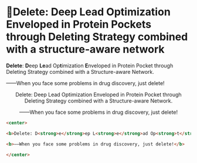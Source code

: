 # :ghost:Delete: Deep Lead Optimization Enveloped in Protein Pockets through Deleting Strategy combined with a structure-aware network 
**Delete**: **D**eep **Le**ad Op**t**imization **E**nveloped in Protein Pocket through Deleting Strategy combined with a Structure-aware Network. 

——When you face some problems in drug discovery, just delete! 

<center>
Delete: Deep Lead Optimization Enveloped in Protein Pocket through Deleting Strategy combined with a Structure-aware Network.

——When you face some problems in drug discovery, just delete!
</center>

```html
<center>

<b>Delete: D<strong>e</strong>ep L<strong>e</strong>ad Op<strong>t</strong>imization E<strong>n</strong>veloped in Protein Pocket through Deleting Strategy combined with a Structure-aware Network.</b>

<b>——When you face some problems in drug discovery, just delete!</b>

</center>
```

